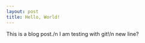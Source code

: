 ```yaml
---
layout: post
title: Hello, World!
---
```


This is a blog post./n
I am testing with git!/n
new line?

